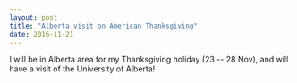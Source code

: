 ```yaml
---
layout: post
title: "Alberta visit on American Thanksgiving"
date: 2016-11-21
---
```


I will be in Alberta area for my Thanksgiving holiday (23 -- 28 Nov), and will have a visit of the University of Alberta!


